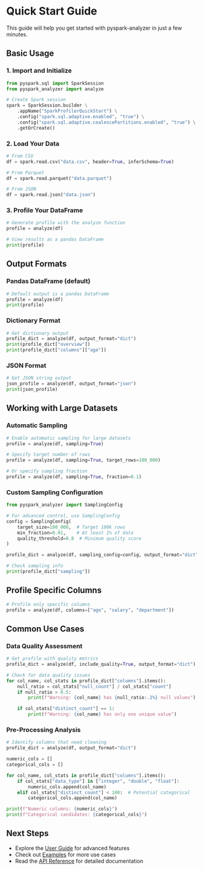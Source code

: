 # Quick Start Guide

This guide will help you get started with pyspark-analyzer in just a few minutes.

## Basic Usage

### 1. Import and Initialize

```python
from pyspark.sql import SparkSession
from pyspark_analyzer import analyze

# Create Spark session
spark = SparkSession.builder \
    .appName("SparkProfilerQuickStart") \
    .config("spark.sql.adaptive.enabled", "true") \
    .config("spark.sql.adaptive.coalescePartitions.enabled", "true") \
    .getOrCreate()
```

### 2. Load Your Data

```python
# From CSV
df = spark.read.csv("data.csv", header=True, inferSchema=True)

# From Parquet
df = spark.read.parquet("data.parquet")

# From JSON
df = spark.read.json("data.json")
```

### 3. Profile Your DataFrame

```python
# Generate profile with the analyze function
profile = analyze(df)

# View results as a pandas DataFrame
print(profile)
```

## Output Formats

### Pandas DataFrame (default)

```python
# Default output is a pandas DataFrame
profile = analyze(df)
print(profile)
```

### Dictionary Format

```python
# Get dictionary output
profile_dict = analyze(df, output_format="dict")
print(profile_dict["overview"])
print(profile_dict["columns"]["age"])
```

### JSON Format

```python
# Get JSON string output
json_profile = analyze(df, output_format="json")
print(json_profile)
```

## Working with Large Datasets

### Automatic Sampling

```python
# Enable automatic sampling for large datasets
profile = analyze(df, sampling=True)

# Specify target number of rows
profile = analyze(df, sampling=True, target_rows=100_000)

# Or specify sampling fraction
profile = analyze(df, sampling=True, fraction=0.1)
```

### Custom Sampling Configuration

```python
from pyspark_analyzer import SamplingConfig

# For advanced control, use SamplingConfig
config = SamplingConfig(
    target_size=100_000,  # Target 100k rows
    min_fraction=0.01,    # At least 1% of data
    quality_threshold=0.8  # Minimum quality score
)

profile_dict = analyze(df, sampling_config=config, output_format="dict")

# Check sampling info
print(profile_dict["sampling"])
```

## Profile Specific Columns

```python
# Profile only specific columns
profile = analyze(df, columns=["age", "salary", "department"])
```

## Common Use Cases

### Data Quality Assessment

```python
# Get profile with quality metrics
profile_dict = analyze(df, include_quality=True, output_format="dict")

# Check for data quality issues
for col_name, col_stats in profile_dict["columns"].items():
    null_ratio = col_stats["null_count"] / col_stats["count"]
    if null_ratio > 0.5:
        print(f"Warning: {col_name} has {null_ratio:.1%} null values")

    if col_stats["distinct_count"] == 1:
        print(f"Warning: {col_name} has only one unique value")
```

### Pre-Processing Analysis

```python
# Identify columns that need cleaning
profile_dict = analyze(df, output_format="dict")

numeric_cols = []
categorical_cols = []

for col_name, col_stats in profile_dict["columns"].items():
    if col_stats["data_type"] in ["integer", "double", "float"]:
        numeric_cols.append(col_name)
    elif col_stats["distinct_count"] < 100:  # Potential categorical
        categorical_cols.append(col_name)

print(f"Numeric columns: {numeric_cols}")
print(f"Categorical candidates: {categorical_cols}")
```

## Next Steps

- Explore the [User Guide](user_guide.md) for advanced features
- Check out [Examples](examples.md) for more use cases
- Read the [API Reference](api_reference.rst) for detailed documentation
